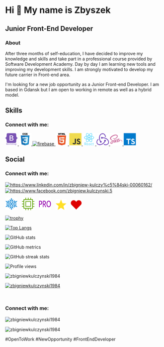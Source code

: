 # Hi 👋 My name is Zbyszek

## Junior Front-End Developer

### About
After three months of self-education, I have decided to improve my knowledge and skills and take part in a professional course provided by Software Development Academy. 
Day by day I am learning new tools and improving my development skills. I am strongly motivated to develop my future carrier in Front-end area.

I'm looking for a new job opportunity as a Junior Front-end Developer. I am based in Gdansk but I am open to working in remote as well as a hybrid model.

## Skills
<h3 align="left">Connect with me:</h3>
<p align="left">
</p>


<p align="left"> <a href="https://getbootstrap.com" target="_blank" rel="noreferrer"> <img src="https://raw.githubusercontent.com/devicons/devicon/master/icons/bootstrap/bootstrap-plain-wordmark.svg" alt="bootstrap" width="40" height="40"/> </a> <a href="https://www.w3schools.com/css/" target="_blank" rel="noreferrer"> <img src="https://raw.githubusercontent.com/devicons/devicon/master/icons/css3/css3-original-wordmark.svg" alt="css3" width="40" height="40"/> </a> <a href="https://firebase.google.com/" target="_blank" rel="noreferrer"> <img src="https://www.vectorlogo.zone/logos/firebase/firebase-icon.svg" alt="firebase" width="40" height="40"/> </a> <a href="https://www.w3.org/html/" target="_blank" rel="noreferrer"> <img src="https://raw.githubusercontent.com/devicons/devicon/master/icons/html5/html5-original-wordmark.svg" alt="html5" width="40" height="40"/> </a> <a href="https://developer.mozilla.org/en-US/docs/Web/JavaScript" target="_blank" rel="noreferrer"> <img src="https://raw.githubusercontent.com/devicons/devicon/master/icons/javascript/javascript-original.svg" alt="javascript" width="40" height="40"/> </a> <a href="https://reactjs.org/" target="_blank" rel="noreferrer"> <img src="https://raw.githubusercontent.com/devicons/devicon/master/icons/react/react-original-wordmark.svg" alt="react" width="40" height="40"/> </a> <a href="https://redux.js.org" target="_blank" rel="noreferrer"> <img src="https://raw.githubusercontent.com/devicons/devicon/master/icons/redux/redux-original.svg" alt="redux" width="40" height="40"/> </a> <a href="https://sass-lang.com" target="_blank" rel="noreferrer"> <img src="https://raw.githubusercontent.com/devicons/devicon/master/icons/sass/sass-original.svg" alt="sass" width="40" height="40"/> </a> <a href="https://www.typescriptlang.org/" target="_blank" rel="noreferrer"> <img src="https://raw.githubusercontent.com/devicons/devicon/master/icons/typescript/typescript-original.svg" alt="typescript" width="40" height="40"/> </a> </p>



## Social
<h3 align="left">Connect with me:</h3>
<p align="left">
<a href="https://linkedin.com/in/https://www.linkedin.com/in/zbigniew-kulczy%c5%84ski-00060162/" target="blank"><img align="center" src="https://raw.githubusercontent.com/rahuldkjain/github-profile-readme-generator/master/src/images/icons/Social/linked-in-alt.svg" alt="https://www.linkedin.com/in/zbigniew-kulczy%c5%84ski-00060162/" height="30" width="40" /></a>
<a href="https://fb.com/https://www.facebook.com/zbigniew.kulczynski.5" target="blank"><img align="center" src="https://raw.githubusercontent.com/rahuldkjain/github-profile-readme-generator/master/src/images/icons/Social/facebook.svg" alt="https://www.facebook.com/zbigniew.kulczynski.5" height="30" width="40" /></a>
</p>

<a href='https://archiveprogram.github.com/'><img src='https://raw.githubusercontent.com/acervenky/animated-github-badges/master/assets/acbadge.gif' width='40' height='40'></a> <a href='https://docs.github.com/en/developers'><img src='https://raw.githubusercontent.com/acervenky/animated-github-badges/master/assets/devbadge.gif' width='40' height='40'></a> <a href='https://github.com/pricing'><img src='https://raw.githubusercontent.com/acervenky/animated-github-badges/master/assets/pro.gif' width='40' height='40'></a> <a href='https://stars.github.com/'><img src='https://raw.githubusercontent.com/acervenky/animated-github-badges/master/assets/starbadge.gif' width='35' height='35'></a> <a href='https://docs.github.com/en/github/supporting-the-open-source-community-with-github-sponsors'><img src='https://raw.githubusercontent.com/acervenky/animated-github-badges/master/assets/sponsorbadge.gif' width='35' height='35'></a> 

[![trophy](https://github-profile-trophy.vercel.app/?username=ZbigniewKulczynski1984)](https://github.com/ryo-ma/github-profile-trophy)

[![Top Langs](https://github-readme-stats.vercel.app/api/top-langs/?username=ZbigniewKulczynski1984)](https://github.com/anuraghazra/github-readme-stats)

![GitHub stats](https://github-readme-stats.vercel.app/api?username=ZbigniewKulczynski1984&show_icons=true&count_private=true)  
 
![GitHub metrics](https://metrics.lecoq.io/ZbigniewKulczynski1984)  

![GitHub streak stats](https://github-readme-streak-stats.herokuapp.com/?user=ZbigniewKulczynski1984)  

![Profile views](https://gpvc.arturio.dev/ZbigniewKulczynski1984)  

<p align="left"> <img src="https://komarev.com/ghpvc/?username=zbigniewkulczynski1984&label=Profile%20views&color=0e75b6&style=flat" alt="zbigniewkulczynski1984" /> </p>

<p align="left"> <a href="https://github.com/ryo-ma/github-profile-trophy"><img src="https://github-profile-trophy.vercel.app/?username=zbigniewkulczynski1984" alt="zbigniewkulczynski1984" /></a> </p>

<p align="left"> <a href="https://twitter.com/" target="blank"><img src="https://img.shields.io/twitter/follow/?logo=twitter&style=for-the-badge" alt="" /></a> </p>

<h3 align="left">Connect with me:</h3>
<p align="left">
</p>

<p><img align="center" src="https://github-readme-stats.vercel.app/api/top-langs?username=zbigniewkulczynski1984&show_icons=true&locale=en&layout=compact" alt="zbigniewkulczynski1984" /></p>

<p><img align="center" src="https://github-readme-streak-stats.herokuapp.com/?user=zbigniewkulczynski1984&" alt="zbigniewkulczynski1984" /></p>
 





#OpenToWork
#NewOpportunity
#FrontEndDeveloper

<!--
**ZbigniewKulczynski1984/ZbigniewKulczynski1984** is a ✨ _special_ ✨ repository because its `README.md` (this file) appears on your GitHub profile.

Here are some ideas to get you started:


-->
